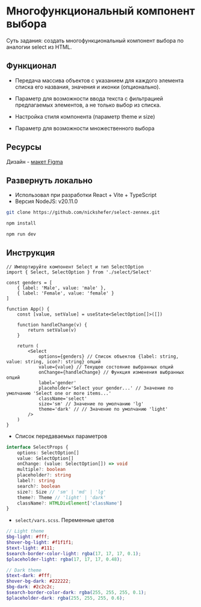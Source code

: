 # Многофункциональный компонент выбора

Суть задания: cоздать многофункциональный компонент выбора по аналогии select из HTML.

## Функционал

- Передача массива объектов с указанием для каждого элемента списка его названия, значения и иконки (опционально).

- Параметр для возможности ввода текста с фильтрацией предлагаемых элементов, а не только выбор из списка.

- Настройка стиля компонента (параметр theme и size)

- Параметр для возможности множественного выбора

## Ресурсы

Дизайн - [макет Figma](https://www.figma.com/design/eIywF9ag4XqRwWFORojlzB/%D0%A2%D0%B5%D1%81%D1%82%D0%BE%D0%B2%D0%BE%D0%B5?node-id=3-9&t=dJTvgnn5TkFl8HCd-0)

## Развернуть локально

- Использовал при разработки React + Vite + TypeScript
- Версия NodeJS: v20.11.0

```bash
git clone https://github.com/nickshefer/select-zennex.git

npm install

npm run dev
```

## Инструкция

```tsx
// Импортируйте компонент Select и тип SelectOption
import { Select, SelectOption } from './select/Select'

const genders = [
	{ label: 'Male', value: 'male' },
	{ label: 'Female', value: 'female' }
]

function App() {
	const [value, setValue] = useState<SelectOption[]>([])

	function handleChange(v) {
		return setValue(v)
	}

	return (
		<Select
			options={genders} // Список объектов {label: string, value: string, icon?: string} опций
			value={value} // Текущее состояние выбранных опций
			onChange={handleChange} // Функция изменения выбранных опций
			label='gender'
			placeholder='Select your gender...' // Значение по умолчанию 'Select one or more items...'
			className='select'
			size='sm' // Значение по умолчанию 'lg'
			theme='dark' // // Значение по умолчанию 'light'
		/>
	)
}
```

- Список передаваемых параметров

```ts
interface SelectProps {
	options: SelectOption[]
	value: SelectOption[]
	onChange: (value: SelectOption[]) => void
	multiple?: boolean
	placeholder?: string
	label?: string
	search?: boolean
	size?: Size // 'sm' | 'md' | 'lg'
	theme?: Theme // 'light' | 'dark'
	className?: HTMLDivElement['className']
}
```

- `select/vars.scss`. Переменные цветов

```scss
// Light theme
$bg-light: #fff;
$hover-bg-light: #f1f1f1;
$text-light: #111;
$search-border-color-light: rgba(17, 17, 17, 0.1);
$placeholder-light: rgba(17, 17, 17, 0.48);

// Dark theme
$text-dark: #fff;
$hover-bg-dark: #222222;
$bg-dark: #2c2c2c;
$search-border-color-dark: rgba(255, 255, 255, 0.1);
$placeholder-dark: rgba(255, 255, 255, 0.6);
```
